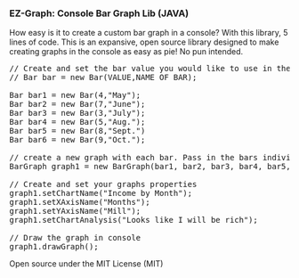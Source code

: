 <h3>EZ-Graph: Console Bar Graph Lib (JAVA)</h3>
<p>
How easy is it to create a custom bar graph in a console? With this library, 
5 lines of code. This is an expansive, open source library designed to make 
creating graphs in the console as easy as pie! No pun intended.
</p>

<pre>
// Create and set the bar value you would like to use in the graph. 
// Bar bar = new Bar(VALUE,NAME OF BAR);
     
Bar bar1 = new Bar(4,"May");
Bar bar2 = new Bar(7,"June");
Bar bar3 = new Bar(3,"July");
Bar bar4 = new Bar(5,"Aug.");
Bar bar5 = new Bar(8,"Sept.")
Bar bar6 = new Bar(9,"Oct.");

// create a new graph with each bar. Pass in the bars individually or as an array of Bars.
BarGraph graph1 = new BarGraph(bar1, bar2, bar3, bar4, bar5, bar6);

// Create and set your graphs properties 
graph1.setChartName("Income by Month");
graph1.setXAxisName("Months");
graph1.setYAxisName("Mill");
graph1.setChartAnalysis("Looks like I will be rich");

// Draw the graph in console
graph1.drawGraph();
</pre>

<p>
Open source under the MIT License (MIT)
</p>

